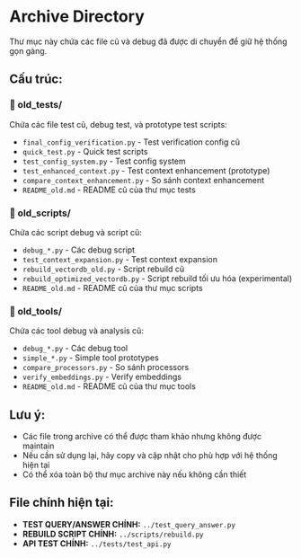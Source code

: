 # Archive Directory

Thư mục này chứa các file cũ và debug đã được di chuyển để giữ hệ thống gọn gàng.

## Cấu trúc:

### 📂 old_tests/

Chứa các file test cũ, debug test, và prototype test scripts:

- `final_config_verification.py` - Test verification config cũ
- `quick_test.py` - Quick test scripts
- `test_config_system.py` - Test config system
- `test_enhanced_context.py` - Test context enhancement (prototype)
- `compare_context_enhancement.py` - So sánh context enhancement
- `README_old.md` - README cũ của thư mục tests

### 📂 old_scripts/

Chứa các script debug và script cũ:

- `debug_*.py` - Các debug script
- `test_context_expansion.py` - Test context expansion
- `rebuild_vectordb_old.py` - Script rebuild cũ
- `rebuild_optimized_vectordb.py` - Script rebuild tối ưu hóa (experimental)
- `README_old.md` - README cũ của thư mục scripts

### 📂 old_tools/

Chứa các tool debug và analysis cũ:

- `debug_*.py` - Các debug tool
- `simple_*.py` - Simple tool prototypes
- `compare_processors.py` - So sánh processors
- `verify_embeddings.py` - Verify embeddings
- `README_old.md` - README cũ của thư mục tools

## Lưu ý:

- Các file trong archive có thể được tham khảo nhưng không được maintain
- Nếu cần sử dụng lại, hãy copy và cập nhật cho phù hợp với hệ thống hiện tại
- Có thể xóa toàn bộ thư mục archive này nếu không cần thiết

## File chính hiện tại:

- **TEST QUERY/ANSWER CHÍNH:** `../test_query_answer.py`
- **REBUILD SCRIPT CHÍNH:** `../scripts/rebuild.py`
- **API TEST CHÍNH:** `../tests/test_api.py`

